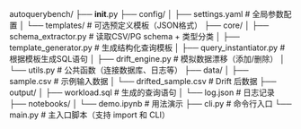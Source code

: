 autoquerybench/
├── __init__.py
├── config/
│   ├── settings.yaml              # 全局参数配置
│   └── templates/                 # 可选预定义模板（JSON格式）
├── core/
│   ├── schema_extractor.py       # 读取CSV/PG schema + 类型分类
│   ├── template_generator.py     # 生成结构化查询模板
│   ├── query_instantiator.py     # 根据模板生成SQL语句
│   ├── drift_engine.py           # 模拟数据漂移（添加/删除）
│   └── utils.py                  # 公共函数（连接数据库、日志等）
├── data/
│   ├── sample.csv                # 示例输入数据
│   └── drifted_sample.csv        # Drift 后数据
├── output/
│   ├── workload.sql              # 生成的查询语句
│   └── log.json                  # 日志记录
├── notebooks/
│   └── demo.ipynb                # 用法演示
├── cli.py                        # 命令行入口
└── main.py                       # 主入口脚本（支持 import 和 CLI）
